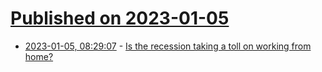 # [Published on 2023-01-05](index.md)

* [2023-01-05, 08:29:07](https://news.ycombinator.com/item?id=34257359) - [Is the recession taking a toll on working from home?](https://www.firstpost.com/explainers/recession-2023-end-to-work-from-home-remote-work-hybrid-us-europe-eu-11914932.html)
